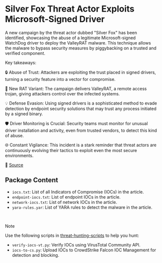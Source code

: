 # Silver Fox Threat Actor Exploits Microsoft-Signed Driver

A new campaign by the threat actor dubbed "Silver Fox" has been identified, showcasing the abuse of a legitimate Microsoft-signed WatchDog driver to deploy the ValleyRAT malware. This technique allows the malware to bypass security measures by piggybacking on a trusted and verified component.

Key takeaways:

🔒 Abuse of Trust: Attackers are exploiting the trust placed in signed drivers, turning a security feature into a vector for compromise.

🚨 New RAT Variant: The campaign delivers ValleyRAT, a remote access trojan, giving attackers control over the infected systems.

💡 Defense Evasion: Using signed drivers is a sophisticated method to evade detection by endpoint security solutions that may trust any process initiated by a signed binary.

🛡️ Driver Monitoring is Crucial: Security teams must monitor for unusual driver installation and activity, even from trusted vendors, to detect this kind of abuse.

🌐 Constant Vigilance: This incident is a stark reminder that threat actors are continuously evolving their tactics to exploit even the most secure environments.

🔗 [Source](https://research.checkpoint.com/2025/silver-fox-apt-vulnerable-drivers/)

## Package Content

- `iocs.txt`: List of all Indicators of Compromise (IOCs) in the article.
- `endpoint-iocs.txt`: List of endpoint IOCs in the article.
- `network-iocs.txt`: List of network IOCs in the article.
- `yara-rules.yar`: List of YARA rules to detect the malware in the article.

<br>

> [!NOTE]
> Use the following scripts in [threat-hunting-scripts](../../threat-hunting-scripts/) to help you hunt:
>
> - `verify-iocs-vt.py`: Verify IOCs using VirusTotal Community API.
> - `iocs-to-cs.py`: Upload IOCs to CrowdStrike Falcon IOC Management for detection and blocking.
